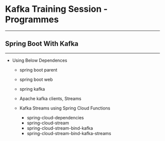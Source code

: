 # Kafka Training Session - Programmes

---------------------------------------

## Spring Boot With Kafka

----------------------------------------

- Using Below Dependences
   
   - spring boot parent
   - spring boot web
   - spring kafka
   - Apache kafka clients, Streams
   - Kafka Streams using Spring Cloud Functions

      - spring-cloud-dependencies
      - spring-cloud-stream
      - spring-cloud-stream-bind-kafka
      - spring-cloud-stream-bind-kafka-streams
